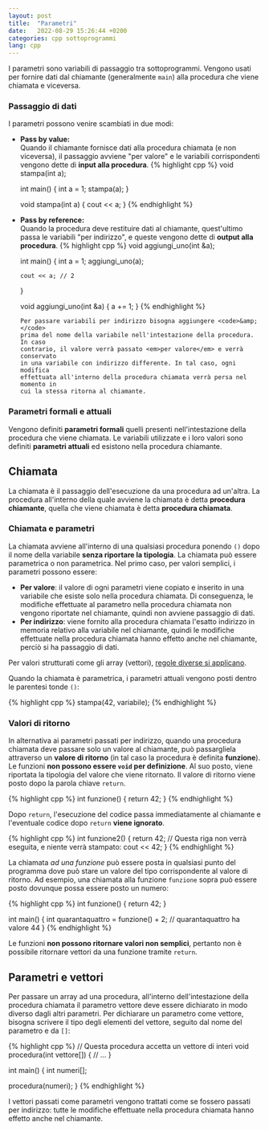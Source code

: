 ```yaml
---
layout: post
title:  "Parametri"
date:   2022-08-29 15:26:44 +0200
categories: cpp sottoprogrammi
lang: cpp
---
```


I parametri sono variabili di passaggio tra sottoprogrammi.
Vengono usati per fornire dati dal chiamante (generalmente `main`)
alla procedura che viene chiamata e viceversa.

### Passaggio di dati

I parametri possono venire scambiati in due modi:

<ul>
  <li>
    <strong>Pass by value:</strong><br/>
    Quando il chiamante fornisce dati alla procedura chiamata (e non
    viceversa), il passaggio avviene "per valore" e le variabili
    corrispondenti vengono dette di <strong>input alla procedura</strong>.
{% highlight cpp %}
void stampa(int a);

int main() {
    int a = 1;
    stampa(a);
}

void stampa(int a) {
    cout << a;
}
{% endhighlight %}
  </li>
  <li>
    <strong>Pass by reference:</strong><br/>
    Quando la procedura deve restituire dati al chiamante, quest'ultimo
    passa le variabili "per indirizzo", e queste vengono dette di
    <strong>output alla procedura</strong>.
{% highlight cpp %}
void aggiungi_uno(int &a);

int main() {
    int a = 1;
    aggiungi_uno(a);

    cout << a; // 2
}

void aggiungi_uno(int &a) {
    a += 1;
}
{% endhighlight %}

    Per passare variabili per indirizzo bisogna aggiungere <code>&amp;</code>
    prima del nome della variabile nell'intestazione della procedura. In caso
    contrario, il valore verrà passato <em>per valore</em> e verrà conservato
    in una variabile con indirizzo differente. In tal caso, ogni modifica
    effettuata all'interno della procedura chiamata verrà persa nel momento in
    cui la stessa ritorna al chiamante.
  </li>
</ul>

### Parametri formali e attuali

Vengono definiti **parametri formali** quelli presenti nell'intestazione della
procedura che viene chiamata.
Le variabili utilizzate e i loro valori sono definiti **parametri attuali** ed
esistono nella procedura chiamante.

## Chiamata

La chiamata è il passaggio dell'esecuzione da una procedura ad un'altra.
La procedura all'interno della quale avviene la chiamata è detta **procedura
chiamante**, quella che viene chiamata è detta **procedura chiamata**.

### Chiamata e parametri

La chiamata avviene all'interno di una qualsiasi procedura ponendo `()` dopo
il nome della variabile **senza riportare la tipologia**.
La chiamata può essere parametrica o non parametrica.
Nel primo caso, per valori semplici, i parametri possono essere:

* **Per valore**: il valore di ogni parametri viene copiato e inserito
  in una variabile che esiste solo nella procedura chiamata. Di conseguenza,
  le modifiche effettuate al parametro nella procedura chiamata non
  vengono riportate nel chiamante, quindi non avviene passaggio di dati.
* **Per indirizzo**: viene fornito alla procedura chiamata l'esatto indirizzo
  in memoria relativo alla variabile nel chiamante, quindi le modifiche
  effettuate nella procedura chiamata hanno effetto anche nel chiamante, perciò
  si ha passaggio di dati.

Per valori strutturati come gli array (vettori),
[regole diverse si applicano](#parametri-e-vettori).

Quando la chiamata è parametrica, i parametri attuali vengono posti dentro
le parentesi tonde `()`:

{% highlight cpp %}
stampa(42, variabile);
{% endhighlight %}

### Valori di ritorno

In alternativa ai parametri passati per indirizzo, quando una procedura chiamata
deve passare solo un valore al chiamante, può passargliela attraverso un
**valore di ritorno** (in tal caso la procedura è definita **funzione**).
Le funzioni **non possono essere `void` per definizione**. Al suo posto, viene
riportata la tipologia del valore che viene ritornato.
Il valore di ritorno viene posto dopo la parola chiave `return`.

{% highlight cpp %}
int funzione() {
  return 42;
}
{% endhighlight %}

Dopo `return`, l'esecuzione del codice passa immediatamente al chiamante e
l'eventuale codice dopo `return` **viene ignorato**.

{% highlight cpp %}
int funzione2() {
  return 42;
  // Questa riga non verrà eseguita, e niente verrà stampato:
  cout << 42;
}
{% endhighlight %}

La chiamata _ad una funzione_ può essere posta in qualsiasi punto del programma
dove può stare un valore del tipo corrispondente al valore di ritorno. Ad
esempio, una chiamata alla funzione `funzione` sopra può essere posto dovunque
possa essere posto un numero:

{% highlight cpp %}
int funzione() {
  return 42;
}

int main() {
  int quarantaquattro = funzione() + 2;
  // quarantaquattro ha valore 44
}
{% endhighlight %}

Le funzioni **non possono ritornare valori non semplici**, pertanto non è
possibile ritornare vettori da una funzione tramite `return`.

## Parametri e vettori

Per passare un array ad una procedura, all'interno dell'intestazione della
procedura chiamata il parametro vettore deve essere dichiarato in modo diverso
dagli altri parametri.
Per dichiarare un parametro come vettore, bisogna scrivere il tipo degli
elementi del vettore, seguito dal nome del parametro e da `[]`:

{% highlight cpp %}
// Questa procedura accetta un vettore di interi
void procedura(int vettore[]) {
  // ...
}

int main() {
  int numeri[];

  procedura(numeri);
}
{% endhighlight %}

I vettori passati come parametri vengono trattati come se fossero passati per
indirizzo: tutte le modifiche effettuate nella procedura chiamata hanno
effetto anche nel chiamante.